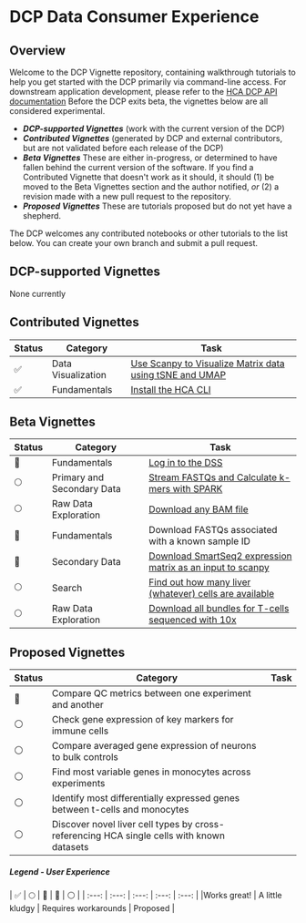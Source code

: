# DCP Data Consumer Experience


## Overview
Welcome to the DCP Vignette repository, containing walkthrough tutorials to help you get started with the DCP primarily via command-line access. For downstream application development, please refer to the [HCA DCP API documentation](https://prod.data.humancellatlas.org/apis)  Before the DCP exits beta, the vignettes below are all considered experimental.

* ***DCP-supported Vignettes*** (work with the current version of the DCP)
* ***Contributed Vignettes*** (generated by DCP and external contributors, but are not validated before each release of the DCP)
* ***Beta Vignettes*** These are either in-progress, or determined to have fallen behind the current version of the software. If you find a Contributed Vignette that doesn't work as it should, it should (1) be moved to the Beta Vignettes section and the author notified, *or* (2) a revision made with a new pull request to the repository.
* ***Proposed Vignettes*** These are tutorials proposed but do not yet have a shepherd.

The DCP welcomes any contributed notebooks or other tutorials to the list below. You can create your own branch and submit a pull request. 

## DCP-supported Vignettes
None currently

## Contributed Vignettes
| Status | Category | Task |
| --- | --- | --- |
| :white_check_mark: | Data Visualization | [Use Scanpy to Visualize Matrix data using tSNE and UMAP](nov2018_demo/hca_demo_scanpy.ipynb)
| :white_check_mark: | Fundamentals | [Install the HCA CLI](tasks/Install)

## Beta Vignettes

| Status | Category | Task |
| --- | --- | --- |
| :large_orange_diamond: | Fundamentals | [Log in to the DSS](tasks/Log%20In) |
| :full_moon: | Primary and Secondary Data | [Stream FASTQs and Calculate k-mers with SPARK](tasks/SPARK) |
| :full_moon: | Raw Data Exploration | [Download any BAM file](tasks/Download%20BAM) |
| :large_orange_diamond: | Fundamentals | Download FASTQs associated with a known sample ID |
| :large_orange_diamond: | Secondary Data | [Download SmartSeq2 expression matrix as an input to scanpy](tasks/Download%20Expression%20Matrix%20for%20Scanpy) |
| :full_moon: | Search | [Find out how many liver (whatever) cells are available](tasks/Find%20Cell%20Type%20Count) |
| :full_moon: | Raw Data Exploration | [Download all bundles for T-cells sequenced with 10x](tasks/Download%2010x%20Seq%20T-cell%20Bundles) |



## Proposed Vignettes
| Status | Category | Task |
| --- | --- | --- |
| :large_orange_diamond: | Compare QC metrics between one experiment and another |
| :white_circle: | Check gene expression of key markers for immune cells |
| :white_circle: | Compare averaged gene expression of neurons to bulk controls |
| :white_circle: | Find most variable genes in monocytes across experiments |
| :white_circle: | Identify most differentially expressed genes between t-cells and monocytes |
| :white_circle: | Discover novel liver cell types by cross-referencing HCA single cells with known datasets |

##### Legend - User Experience
| :white_check_mark: | :full_moon: | :large_orange_diamond: | :red_circle: |
:white_circle: |
| :---: | :---: | :---: | :---: | :---: |
|Works great! | A little kludgy | Requires workarounds | Proposed |
